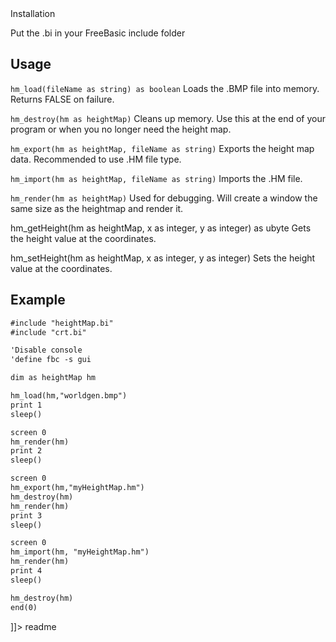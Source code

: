 <snippet>
  <content><![CDATA[
# ${1:FreeBasic Height Map Manager}
Read .BMP grayscale heightmap files, export them as .HM and import them later to use with the manager or other programs.
The .HM files are easier to read than .BMP files so you can quickly read data from the .HM file using your own programs.

## Installation
Put the .bi in your FreeBasic include folder

## Usage
`hm_load(fileName as string) as boolean`
Loads the .BMP file into memory. Returns FALSE on failure.

`hm_destroy(hm as heightMap)`
Cleans up memory. Use this at the end of your program or when you no longer need the height map.

`hm_export(hm as heightMap, fileName as string)`
Exports the height map data. Recommended to use .HM file type.

`hm_import(hm as heightMap, fileName as string)`
Imports the .HM file.

`hm_render(hm as heightMap)`
Used for debugging. Will create a window the same size as the heightmap and render it.

hm_getHeight(hm as heightMap, x as integer, y as integer) as ubyte
Gets the height value at the coordinates.

hm_setHeight(hm as heightMap, x as integer, y as integer)
Sets the height value at the coordinates.

## Example
```markdown
#include "heightMap.bi"
#include "crt.bi"

'Disable console
'define fbc -s gui

dim as heightMap hm

hm_load(hm,"worldgen.bmp")
print 1
sleep()

screen 0
hm_render(hm)
print 2
sleep()

screen 0
hm_export(hm,"myHeightMap.hm")
hm_destroy(hm)
hm_render(hm)
print 3
sleep()

screen 0
hm_import(hm, "myHeightMap.hm")
hm_render(hm)
print 4
sleep()

hm_destroy(hm)
end(0)
```

]]></content>
  <tabTrigger>readme</tabTrigger>
</snippet>
